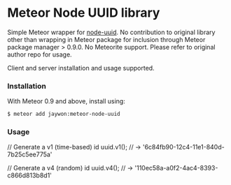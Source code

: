 Meteor Node UUID library
==================

Simple Meteor wrapper for [node-uuid](https://github.com/broofa/node-uuid). No contribution to original library other than wrapping in Meteor package for inclusion through Meteor package manager > 0.9.0. No Meteorite support. Please refer to original author repo for usage.

Client and server installation and usage supported.

### Installation

With Meteor 0.9 and above, install using:

```sh
$ meteor add jaywon:meteor-node-uuid
```

### Usage

// Generate a v1 (time-based) id
uuid.v1(); // -> '6c84fb90-12c4-11e1-840d-7b25c5ee775a'

// Generate a v4 (random) id
uuid.v4(); // -> '110ec58a-a0f2-4ac4-8393-c866d813b8d1'
